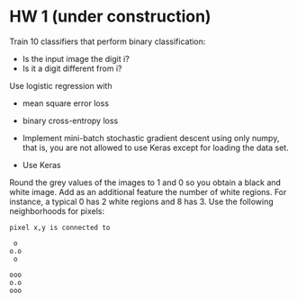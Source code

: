 # HW 1 (under construction)

Train 10 classifiers that perform binary classification:

- Is the input image the digit i?
- Is it a digit different from i?

Use logistic regression with 
- mean square error loss
- binary cross-entropy loss

- Implement mini-batch stochastic gradient descent using only numpy, that is, you are not allowed to use Keras except for loading the data set.
- Use Keras

Round the grey values of the images to 1 and 0 so you obtain a black and white image. Add as an additional feature the number of white regions. For instance, a typical 0 has 2 white regions and 8 has 3. Use the following neighborhoods for pixels:

```
pixel x,y is connected to

 o
o.o  
 o
 
ooo
o.o
ooo
```

 
 
